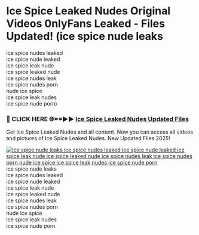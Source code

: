 # Ice Spice Leaked Nudes Original Videos 0nlyFans Leaked - Files Updated! (ice spice nude leaks<br>
ice spice nudes leaked<br>
ice spice nude leaked<br>
ice spice leak nude<br>
ice spice leaked nude<br>
ice spice nudes leak<br>
ice spice nudes porn<br>
nude ice spice<br>
ice spice leak nudes<br>
ice spice nude porn)

<h3>🔴 CLICK HERE 🌐==►► <a href="https://tinyurl.com/2p9ay9w9" rel="nofollow">Ice Spice Leaked Nudes Updated Files</a></h3>

Get Ice Spice Leaked Nudes and all content. Now you can access all videos and pictures of Ice Spice Leaked Nudes. New Updated Files 2025!

[![ice spice nude leaks<br>
ice spice nudes leaked<br>
ice spice nude leaked<br>
ice spice leak nude<br>
ice spice leaked nude<br>
ice spice nudes leak<br>
ice spice nudes porn<br>
nude ice spice<br>
ice spice leak nudes<br>
ice spice nude porn](https://i.imgur.com/KQgVmj3.gif)](https://tinyurl.com/2p9ay9w9)
ice spice nude leaks<br>
ice spice nudes leaked<br>
ice spice nude leaked<br>
ice spice leak nude<br>
ice spice leaked nude<br>
ice spice nudes leak<br>
ice spice nudes porn<br>
nude ice spice<br>
ice spice leak nudes<br>
ice spice nude porn